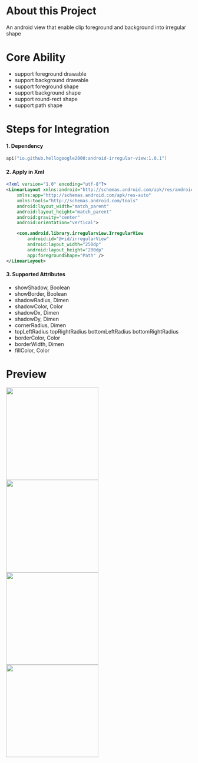 # About this Project

An android view that enable clip foreground and background into irregular shape

# Core Ability

- support foreground drawable
- support background drawable
- support foreground shape
- support background shape
- support round-rect shape
- support path shape

# Steps for Integration

#### 1. Dependency

```kotlin
api("io.github.hellogoogle2000:android-irregular-view:1.0.1")
```

#### 2. Apply in Xml

```xml
<?xml version="1.0" encoding="utf-8"?>
<LinearLayout xmlns:android="http://schemas.android.com/apk/res/android"
    xmlns:app="http://schemas.android.com/apk/res-auto"
    xmlns:tools="http://schemas.android.com/tools"
    android:layout_width="match_parent"
    android:layout_height="match_parent"
    android:gravity="center"
    android:orientation="vertical">

    <com.android.library.irregularview.IrregularView
        android:id="@+id/irregularView"
        android:layout_width="250dp"
        android:layout_height="200dp"
        app:foregroundShape="Path" />
</LinearLayout>
```

#### 3. Supported Attributes

- showShadow, Boolean
- showBorder, Boolean
- shadowRadius, Dimen
- shadowColor, Color
- shadowDx, Dimen
- shadowDy, Dimen
- cornerRadius, Dimen
- topLeftRadius topRightRadius bottomLeftRadius bottomRightRadius
- borderColor, Color
- borderWidth, Dimen
- fillColor, Color

# Preview

<img src="https://github.com/user-attachments/assets/21343e5d-8f8f-43ef-b9f8-1782b56d8802" height="250"><br>
<img src="https://github.com/user-attachments/assets/5e4de4a1-74e8-4ccd-bc99-01d3002718a9" height="250"><br>
<img src="https://github.com/user-attachments/assets/6867cef0-c8a3-489e-8dbc-31f4a12e9e58" height="250"><br>
<img src="https://github.com/user-attachments/assets/6ae1d652-cbed-47b2-a236-c66628dff6bd" height="250"><br>
